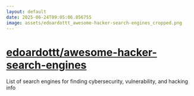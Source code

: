 ```yaml
---
layout: default
date: 2025-06-24T09:05:06.856755
image: assets/edoardottt_awesome-hacker-search-engines_cropped.png
---
```


# [edoardottt/awesome-hacker-search-engines](https://github.com/edoardottt/awesome-hacker-search-engines)

List of search engines for finding cybersecurity, vulnerability, and hacking info
